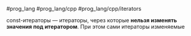 #prog_lang #prog_lang/cpp #prog_lang/cpp/iterators

const-итераторы — итераторы, через которые **нельзя изменять значения под итератором**. При этом сами итераторы изменяемые